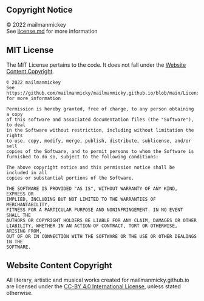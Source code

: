 ## Copyright Notice
© 2022 mailmanmickey\
See <a href="https://github.com/mailmanmicky/mailmanmicky.github.io/blob/main/License.md">license.md</a> for more information

## MIT License

The MIT License pertains to the code. It does not fall under the <a href="https://github.com/mailmanmicky/mailmanmicky.github.io/blob/main/License.md#website-content-copyright">Website Content Copyright</a>.

```
© 2022 mailmanmickey
See https://github.com/mailmanmicky/mailmanmicky.github.io/blob/main/License.md for more information

Permission is hereby granted, free of charge, to any person obtaining a copy
of this software and associated documentation files (the "Software"), to deal
in the Software without restriction, including without limitation the rights
to use, copy, modify, merge, publish, distribute, sublicense, and/or sell
copies of the Software, and to permit persons to whom the Software is
furnished to do so, subject to the following conditions:

The above copyright notice and this permission notice shall be included in all
copies or substantial portions of the Software.

THE SOFTWARE IS PROVIDED "AS IS", WITHOUT WARRANTY OF ANY KIND, EXPRESS OR
IMPLIED, INCLUDING BUT NOT LIMITED TO THE WARRANTIES OF MERCHANTABILITY,
FITNESS FOR A PARTICULAR PURPOSE AND NONINFRINGEMENT. IN NO EVENT SHALL THE
AUTHORS OR COPYRIGHT HOLDERS BE LIABLE FOR ANY CLAIM, DAMAGES OR OTHER
LIABILITY, WHETHER IN AN ACTION OF CONTRACT, TORT OR OTHERWISE, ARISING FROM,
OUT OF OR IN CONNECTION WITH THE SOFTWARE OR THE USE OR OTHER DEALINGS IN THE
SOFTWARE.
```

## Website Content Copyright

All literary, artistic and musical works created for mailmanmicky.github.io are licensed under the <a href="https://creativecommons.org/licenses/by/4.0/legalcode">CC-BY 4.0 International License</a>, unless stated otherwise.
